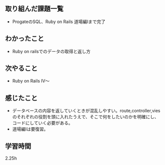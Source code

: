 ## 取り組んだ課題一覧
- ProgateのSQL、Ruby on Rails 道場編Ⅰまで完了 
## わかったこと
- Ruby on railsでのデータの取得と返し方
## 次やること
- Ruby on Rails Ⅳ～
## 感じたこと
- データベースの内容を返していくときが混乱しやすい。route,controller,viesのそれぞれの役割を頭に入れたうえで、そこで何をしたいのかを明確にし、コードにしていく必要がある。
- 道場編Ⅰは要復習。
## 学習時間
2.25h